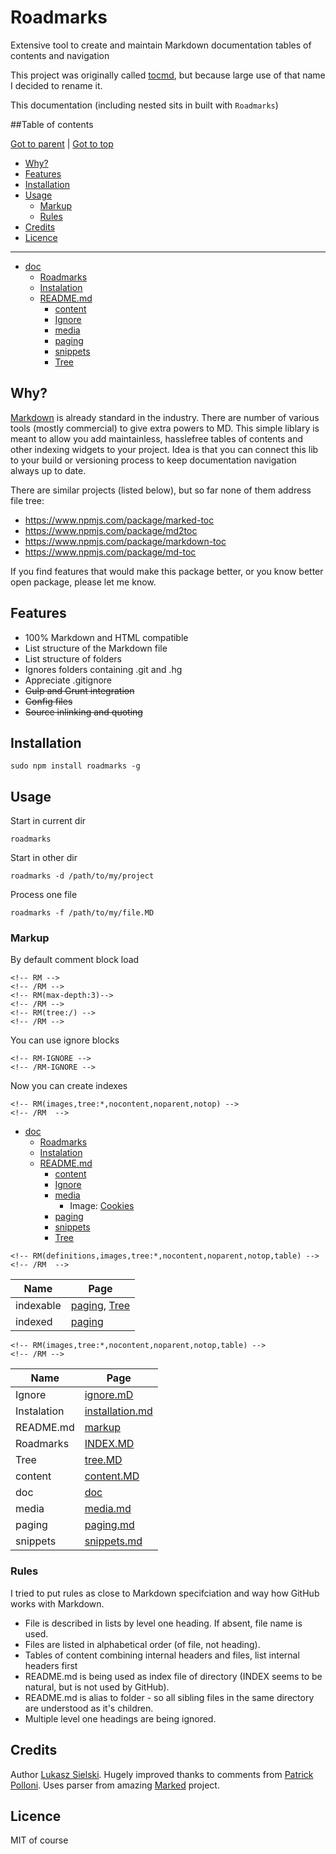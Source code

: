 Roadmarks
=========

Extensive tool to create and maintain Markdown documentation tables of contents and navigation

This project was originally called [tocmd](https://github.com/sielay/tocmd), but because large use of that name I decided to rename it.

This documentation (including nested sits in built with `Roadmarks`)

<!-- RM-IGNORE -->
##Table of contents
<!-- /RM-IGNORE -->

<!-- RM(tree:*) -->

[Got to parent](./README.md) | [Got to top](/README.md)

* [Why?](#why)
* [Features](#features)
* [Installation](#installation)
* [Usage](#usage)
  * [Markup](#markup)
  * [Rules](#rules)
* [Credits](#credits)
* [Licence](#licence)
****

* [doc](./doc)
  * [Roadmarks](./doc/INDEX.MD)
  * [Instalation](./doc/installation.md)
  * [README.md](./doc/markup)
    * [content](./doc/markup/content.MD)
    * [Ignore](./doc/markup/ignore.mD)
    * [media](./doc/markup/media.md)
    * [paging](./doc/markup/paging.md)
    * [snippets](./doc/markup/snippets.md)
    * [Tree](./doc/markup/tree.MD)



<!-- /RM -->

Why?
----

[Markdown](http://daringfireball.net/projects/markdown/) is already standard in the industry. There are number of various tools (mostly commercial) to give extra powers to MD. This simple liblary is meant to allow you add maintainless, hasslefree tables of contents and other indexing widgets to your project. Idea is that you can connect this lib to your build or versioning process to keep documentation navigation always up to date.

There are similar projects (listed below), but so far none of them address file tree:
 * https://www.npmjs.com/package/marked-toc
 * https://www.npmjs.com/package/md2toc
 * https://www.npmjs.com/package/markdown-toc
 * https://www.npmjs.com/package/md-toc
 
If you find features that would make this package better, or you know better open package, please let me know.

## Features
 * 100% Markdown and HTML compatible
 * List structure of the Markdown file
 * List structure of folders
 * Ignores folders containing .git and .hg
 * Appreciate .gitignore
 * ~~Gulp and Grunt integration~~
 * ~~Config files~~
 * ~~Source inlinking and quoting~~


## Installation

```
sudo npm install roadmarks -g
```

## Usage

Start in current dir
```
roadmarks 
```

Start in other dir
```
roadmarks -d /path/to/my/project
```

Process one file
```
roadmarks -f /path/to/my/file.MD
```

### Markup


By default comment block load

	<!-- RM -->
    <!-- /RM -->
	<!-- RM(max-depth:3)-->
	<!-- /RM -->
	<!-- RM(tree:/) -->
    <!-- /RM -->

You can use ignore blocks

    <!-- RM-IGNORE -->
    <!-- /RM-IGNORE -->

Now you can create indexes

    <!-- RM(images,tree:*,nocontent,noparent,notop) -->
    <!-- /RM  -->

<!-- RM(tree:*,list-images,nocontent,noparent,notop) -->

* [doc](./doc)
  * [Roadmarks](./doc/INDEX.MD)
  * [Instalation](./doc/installation.md)
  * [README.md](./doc/markup)
    * [content](./doc/markup/content.MD)
    * [Ignore](./doc/markup/ignore.mD)
    * [media](./doc/markup/media.md)
      * Image: [Cookies](./doc/markup/media.md)
    * [paging](./doc/markup/paging.md)
    * [snippets](./doc/markup/snippets.md)
    * [Tree](./doc/markup/tree.MD)



<!-- /RM -->

    <!-- RM(definitions,images,tree:*,nocontent,noparent,notop,table) -->
    <!-- /RM  -->

<!-- RM(list-definitions,tree:*,nofiles,nocontent,noparent,notop,table) -->

Name | Page          
---- | ------------- 
 indexable | [paging](doc/markup/paging.md), [Tree](doc/markup/tree.MD) 
 indexed | [paging](doc/markup/paging.md) 



<!-- /RM -->

    <!-- RM(images,tree:*,nocontent,noparent,notop,table) -->
    <!-- /RM -->

<!-- RM(images,tree:*,nocontent,noparent,notop,table) -->

Name | Page          
---- | ------------- 
 Ignore | [ignore.mD](doc/markup/ignore.mD) 
 Instalation | [installation.md](doc/installation.md) 
 README.md | [markup](doc/markup) 
 Roadmarks | [INDEX.MD](doc/INDEX.MD) 
 Tree | [tree.MD](doc/markup/tree.MD) 
 content | [content.MD](doc/markup/content.MD) 
 doc | [doc](doc) 
 media | [media.md](doc/markup/media.md) 
 paging | [paging.md](doc/markup/paging.md) 
 snippets | [snippets.md](doc/markup/snippets.md) 



<!-- /RM -->

### Rules

I tried to put rules as close to Markdown specifciation and way how GitHub works with Markdown.

 * File is described in lists by level one heading. If absent, file name is used.
 * Files are listed in alphabetical order (of file, not heading).
 * Tables of content combining internal headers and files, list internal headers first
 * README.md is being used as index file of directory (INDEX seems to be natural, but is not used by GitHub).
 * README.md is alias to folder - so all sibling files in the same directory are understood as it's children.
 * Multiple level one headings are being ignored.
  
## Credits

Author [Lukasz Sielski](http://github.com/sielay). Hugely improved thanks to comments from [Patrick Polloni](https://github.com/kimu). Uses parser from amazing [Marked](https://github.com/chjj/marked) project.

## Licence

<!-- RM-INC(LICENSE) -->

MIT of course



